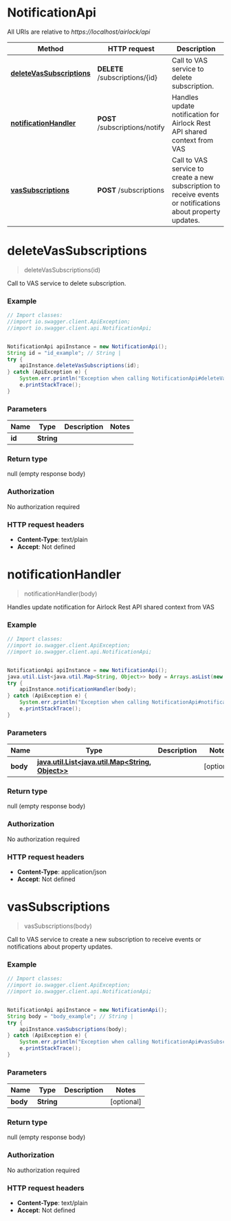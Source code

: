 # NotificationApi

All URIs are relative to *https://localhost/airlock/api*

Method | HTTP request | Description
------------- | ------------- | -------------
[**deleteVasSubscriptions**](NotificationApi.md#deleteVasSubscriptions) | **DELETE** /subscriptions/{id} | Call to VAS service to delete subscription.
[**notificationHandler**](NotificationApi.md#notificationHandler) | **POST** /subscriptions/notify | Handles update notification for Airlock Rest API shared context from VAS
[**vasSubscriptions**](NotificationApi.md#vasSubscriptions) | **POST** /subscriptions | Call to VAS service to create a new subscription to receive events or notifications about property updates.


<a name="deleteVasSubscriptions"></a>
# **deleteVasSubscriptions**
> deleteVasSubscriptions(id)

Call to VAS service to delete subscription.



### Example
```java
// Import classes:
//import io.swagger.client.ApiException;
//import io.swagger.client.api.NotificationApi;


NotificationApi apiInstance = new NotificationApi();
String id = "id_example"; // String | 
try {
    apiInstance.deleteVasSubscriptions(id);
} catch (ApiException e) {
    System.err.println("Exception when calling NotificationApi#deleteVasSubscriptions");
    e.printStackTrace();
}
```

### Parameters

Name | Type | Description  | Notes
------------- | ------------- | ------------- | -------------
 **id** | **String**|  |

### Return type

null (empty response body)

### Authorization

No authorization required

### HTTP request headers

 - **Content-Type**: text/plain
 - **Accept**: Not defined

<a name="notificationHandler"></a>
# **notificationHandler**
> notificationHandler(body)

Handles update notification for Airlock Rest API shared context from VAS



### Example
```java
// Import classes:
//import io.swagger.client.ApiException;
//import io.swagger.client.api.NotificationApi;


NotificationApi apiInstance = new NotificationApi();
java.util.List<java.util.Map<String, Object>> body = Arrays.asList(new java.util.Map()); // java.util.List<java.util.Map<String, Object>> | 
try {
    apiInstance.notificationHandler(body);
} catch (ApiException e) {
    System.err.println("Exception when calling NotificationApi#notificationHandler");
    e.printStackTrace();
}
```

### Parameters

Name | Type | Description  | Notes
------------- | ------------- | ------------- | -------------
 **body** | [**java.util.List&lt;java.util.Map&lt;String, Object&gt;&gt;**](java.util.Map.md)|  | [optional]

### Return type

null (empty response body)

### Authorization

No authorization required

### HTTP request headers

 - **Content-Type**: application/json
 - **Accept**: Not defined

<a name="vasSubscriptions"></a>
# **vasSubscriptions**
> vasSubscriptions(body)

Call to VAS service to create a new subscription to receive events or notifications about property updates.



### Example
```java
// Import classes:
//import io.swagger.client.ApiException;
//import io.swagger.client.api.NotificationApi;


NotificationApi apiInstance = new NotificationApi();
String body = "body_example"; // String | 
try {
    apiInstance.vasSubscriptions(body);
} catch (ApiException e) {
    System.err.println("Exception when calling NotificationApi#vasSubscriptions");
    e.printStackTrace();
}
```

### Parameters

Name | Type | Description  | Notes
------------- | ------------- | ------------- | -------------
 **body** | **String**|  | [optional]

### Return type

null (empty response body)

### Authorization

No authorization required

### HTTP request headers

 - **Content-Type**: text/plain
 - **Accept**: Not defined

